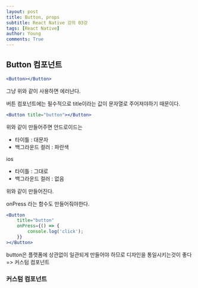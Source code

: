 ```yaml
---
layout: post
title: Button, props
subtitle: React Native 강의 03강
tags: [React Native]
author: Young
comments: True
---
```


## Button 컴포넌트

```jsx
<Button></Button>
```

그냥 위와 같이 사용하면
에러난다.

버튼 컴포넌트에는 필수적으로 title이라는 값이
문자열로 주어져야하기 때문이다.

```jsx
<Button title="button"></Button>
```

위와 같이 만들어주면
안드로이드는

- 타이틀 : 대문자
- 백그라운드 컬러 : 파란색

ios

- 타이틀 : 그대로
- 백그라운드 컬러 : 없음

위와 같이 만들어진다.

onPress 라는 함수도 만들어줘야한다.

```jsx
<Button
	title="button"
	onPress={() => {
		console.log('click');
	}}
></Button>
```

button은 플랫폼에 상관없이 일관되게 만들어야 하므로
디자인을 통일시키는것이 좋다
=> 커스텀 컴포넌트

### 커스텀 컴포넌트
